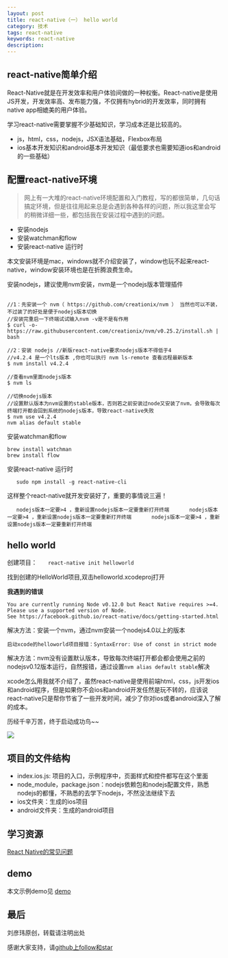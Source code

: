 ```yaml
---
layout: post
title: react-native（一） hello world
category: 技术
tags: react-native
keywords: react-native
description:
---
```


## react-native简单介绍

React-Native就是在开发效率和用户体验间做的一种权衡。React-native是使用JS开发，开发效率高、发布能力强，不仅拥有hybrid的开发效率，同时拥有native app相媲美的用户体验。

学习react-native需要掌握不少基础知识，学习成本还是比较高的。

-   js，html，css，nodejs，JSX语法基础，Flexbox布局
-   ios基本开发知识和android基本开发知识（最低要求也需要知道ios和android的一些基础）

## 配置react-native环境
>   网上有一大堆的react-native环境配置和入门教程，写的都很简单，几句话搞定环境，但是往往用起来总是会遇到各种各样的问题，所以我这里会写
的稍微详细一些，都包括我在安装过程中遇到的问题。

-   安装nodejs
-   安装watchman和flow
-   安装react-native 运行时

本文安装环境是mac，windows就不介绍安装了，window也玩不起来react-native，window安装环境也是在折腾浪费生命。


安装nodejs，建议使用nvm安装，nvm是一个nodejs版本管理插件

````

//1：先安装一个 nvm（ https://github.com/creationix/nvm ） 当然也可以不装，不过装了的好处是便于nodejs版本切换
//安装完重启一下终端试试输入nvm -v是不是有作用
$ curl -o- https://raw.githubusercontent.com/creationix/nvm/v0.25.2/install.sh | bash

//2：安装 nodejs //新版react-native要求nodejs版本不得低于4
//v4.2.4 是一个lts版本 ,你也可以执行 nvm ls-remote 查看远程最新版本
$ nvm install v4.2.4

//查看nvm里面nodejs版本
$ nvm ls

//切换nodejs版本
//设置默认版本为nvm设置的stable版本，否则若之前安装过node又安装了nvm，会导致每次终端打开都会回到系统的nodejs版本，导致react-native失败
$ nvm use v4.2.4
nvm alias default stable

````

安装watchman和flow

````
brew install watchman
brew install flow

````

安装react-native 运行时

````    sudo npm install -g react-native-cli    ````


这样整个react-native就开发安装好了，重要的事情说三遍！

````    nodejs版本一定要>4 ，重新设置nodejs版本一定要重新打开终端    ````
````    nodejs版本一定要>4 ，重新设置nodejs版本一定要重新打开终端    ````
````    nodejs版本一定要>4 ，重新设置nodejs版本一定要重新打开终端    ````


## hello world

创建项目：   ````    react-native init helloworld    ````

找到创建的HelloWorld项目,双击helloworld.xcodeproj打开

**我遇到的错误**

````
You are currently running Node v0.12.0 but React Native requires >=4. Please use a supported version of Node.
See https://facebook.github.io/react-native/docs/getting-started.html
````

解决方法：安装一个nvm，通过nvm安装一个nodejs4.0以上的版本

````
启动xcode的helloworld项目报错：SyntaxError: Use of const in strict mode
````

解决方法：nvm没有设置默认版本，导致每次终端打开都会都会使用之前的nodejsv0.12版本运行，自然报错，通过设置````nvm alias default stable````解决

xcode怎么用我就不介绍了，虽然react-native是使用前端html，css，js开发ios和android程序，但是如果你不会ios和android开发任然是玩不转的，应该说
react-native只是帮你节省了一些开发时间，减少了你对ios或者android深入了解的成本。


历经千辛万苦，终于启动成功鸟~~

![](http://images.jumppo.com/uploads/2016-01-11-react-native-helloworld-1.png)

##  项目的文件结构

-   index.ios.js: 项目的入口，示例程序中，页面样式和控件都写在这个里面
-   node_module，package.json：nodejs依赖包和nodejs配置文件，熟悉nodejs的都懂，不熟悉的去学下nodejs，不然没法继续下去
-   ios文件夹：生成的ios项目
-   android文件夹：生成的android项目


##  学习资源

[React Native的常见问题](http://bbs.reactnative.cn/topic/130/%E6%96%B0%E6%89%8B%E6%8F%90%E9%97%AE%E5%89%8D%E5%85%88%E6%9D%A5%E8%BF%99%E9%87%8C%E7%9C%8B%E7%9C%8B-react-native%E7%9A%84%E5%B8%B8%E8%A7%81%E9%97%AE%E9%A2%98)


##  demo

本文示例demo见 [demo](https://github.com/coolnameismy/demo/react-native/helloworld)


## 最后

刘彦玮原创，转载请注明出处

感谢大家支持，请[github上follow和star](https://github.com/coolnameismy)


<div style="display:none">
组件化
路由
布局
控件
网络请求
动画

//优点
组件化非常容易
css的布局模式比ios和android原生的都要优雅
引入css样式，比原生代码写样式要方便的多的多
mvvm模型，数据绑定和渲染都很轻松
代码量明显减少
可以使用路由
调试方便，可见即可得

</div>
